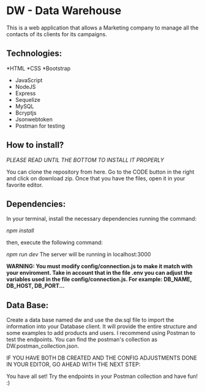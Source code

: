 #  DW - Data Warehouse 
This is a web application that allows a Marketing company to manage all the contacts of its clients for its campaigns.

## Technologies:
*HTML
*CSS
*Bootstrap
* JavaScript
* NodeJS
* Express
* Sequelize
* MySQL
* Bcryptjs
* Jsonwebtoken
* Postman for testing

## How to install?

*PLEASE READ UNTIL THE BOTTOM TO INSTALL IT PROPERLY*

You can clone the repository from here. Go to the CODE button in the right and click on download zip.
Once that you have the files, open it in your favorite editor.

## Dependencies:
In your terminal, install the necessary dependencies running the command:

*npm install*

then, execute the following command: 

*npm run dev* The server will be running in localhost:3000

**WARNING:
You must modify config/connection.js to make it match with your enviroment. Take in account that in the file .env you can adjust the variables used in the file config/connection.js. For example: DB_NAME, DB_HOST, DB_PORT...**

## Data Base:

Create a data base named dw and use the dw.sql file to import the information into your Database client. It will provide the entire structure and some examples to add products and users. I recommend using Postman to test the endpoints. You can find the postman's collection as DW.postman_collection.json.

IF YOU HAVE BOTH DB CREATED AND THE CONFIG ADJUSTMENTS DONE IN YOUR EDITOR, GO AHEAD WITH THE NEXT STEP:

You have all set! Try the endpoints in your Postman collection and have fun! :)
